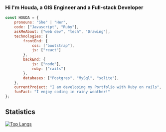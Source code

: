 ### Hi I'm Houda, a GIS Engineer and a Full-stack Developer 

```javascript
const HOUDA = {
    pronouns: "She" | "Her",
    code: ["Javascript", "Ruby"],
    askMeAbout: ["web dev", "tech", "Drawing"],
    technologies: {
        frontEnd: {
            css: ["bootstrap"],
            js: ["react"]
        },
        backEnd: {
            js: ["node"],
            ruby: ["rails"]
        },
        databases: ["Postgres", "MySql", "sqlite"],
    },
    currentProject: "I am developing my Portfolio with Ruby on rails",
    funFact: "I enjoy coding in rainy weather!"
};
```

## Statistics

[![Top Langs](https://github-readme-stats.vercel.app/api/top-langs/?username=calycherkaoui&layout=compact)](https://github.com/calycherkaoui/github-readme-stats)